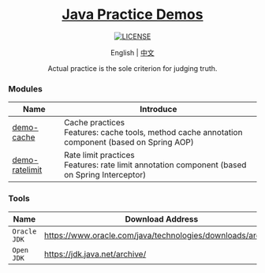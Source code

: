 <h1 align="center">
    <a href="https://github.com/EastX">
        Java Practice Demos
    </a>
</h1>

<p align="center">
    <a href="https://github.com/EastX/java-practice-demos/blob/main/LICENSE">
        <img alt="LICENSE" src="https://img.shields.io/github/license/EastX/java-practice-demos.svg"/>
    </a>
</p>

<p align="center">
    English | <a href="./README.md">中文</a>
</p>

<p align="center">
    Actual practice is the sole criterion for judging truth.
</p>

### Modules
| Name | Introduce                                                                                         |
| --- |---------------------------------------------------------------------------------------------------|
| [demo-cache](./demo-cache) | Cache practices<br>Features: cache tools, method cache annotation component (based on Spring AOP) |
| [demo-ratelimit](./demo-ratelimit) | Rate limit practices<br>Features: rate limit annotation component (based on Spring Interceptor) |

### Tools
| Name | Download Address |
| --- | --- |
| `Oracle JDK` | https://www.oracle.com/java/technologies/downloads/archive/ |
| `Open JDK` | https://jdk.java.net/archive/ |

